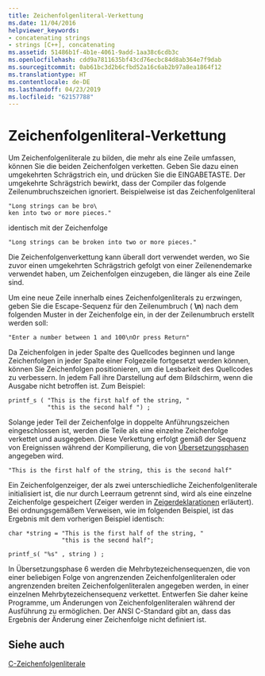 ```yaml
---
title: Zeichenfolgenliteral-Verkettung
ms.date: 11/04/2016
helpviewer_keywords:
- concatenating strings
- strings [C++], concatenating
ms.assetid: 51486b1f-4b1e-4061-9add-1aa38c6cdb3c
ms.openlocfilehash: cdd9a7811635bf43cd76ecbc84d8ab364e7f9dab
ms.sourcegitcommit: 0ab61bc3d2b6cfbd52a16c6ab2b97a8ea1864f12
ms.translationtype: HT
ms.contentlocale: de-DE
ms.lasthandoff: 04/23/2019
ms.locfileid: "62157788"
---
```

# <a name="string-literal-concatenation"></a>Zeichenfolgenliteral-Verkettung

Um Zeichenfolgenliterale zu bilden, die mehr als eine Zeile umfassen, können Sie die beiden Zeichenfolgen verketten. Geben Sie dazu einen umgekehrten Schrägstrich ein, und drücken Sie die EINGABETASTE. Der umgekehrte Schrägstrich bewirkt, dass der Compiler das folgende Zeilenumbruchszeichen ignoriert. Beispielweise ist das Zeichenfolgenliteral

```
"Long strings can be bro\
ken into two or more pieces."
```

identisch mit der Zeichenfolge

```
"Long strings can be broken into two or more pieces."
```

Die Zeichenfolgenverkettung kann überall dort verwendet werden, wo Sie zuvor einen umgekehrten Schrägstrich gefolgt von einer Zeilenendemarke verwendet haben, um Zeichenfolgen einzugeben, die länger als eine Zeile sind.

Um eine neue Zeile innerhalb eines Zeichenfolgenliterals zu erzwingen, geben Sie die Escape-Sequenz für den Zeilenumbruch ( **\n**) nach dem folgenden Muster in der Zeichenfolge ein, in der der Zeilenumbruch erstellt werden soll:

```
"Enter a number between 1 and 100\nOr press Return"
```

Da Zeichenfolgen in jeder Spalte des Quellcodes beginnen und lange Zeichenfolgen in jeder Spalte einer Folgezeile fortgesetzt werden können, können Sie Zeichenfolgen positionieren, um die Lesbarkeit des Quellcodes zu verbessern. In jedem Fall ihre Darstellung auf dem Bildschirm, wenn die Ausgabe nicht betroffen ist. Zum Beispiel:

```
printf_s ( "This is the first half of the string, "
           "this is the second half ") ;
```

Solange jeder Teil der Zeichenfolge in doppelte Anführungszeichen eingeschlossen ist, werden die Teile als eine einzelne Zeichenfolge verkettet und ausgegeben. Diese Verkettung erfolgt gemäß der Sequenz von Ereignissen während der Kompilierung, die von [Übersetzungsphasen](../preprocessor/phases-of-translation.md) angegeben wird.

```
"This is the first half of the string, this is the second half"
```

Ein Zeichenfolgenzeiger, der als zwei unterschiedliche Zeichenfolgenliterale initialisiert ist, die nur durch Leerraum getrennt sind, wird als eine einzelne Zeichenfolge gespeichert (Zeiger werden in [Zeigerdeklarationen](../c-language/pointer-declarations.md) erläutert). Bei ordnungsgemäßem Verweisen, wie im folgenden Beispiel, ist das Ergebnis mit dem vorherigen Beispiel identisch:

```
char *string = "This is the first half of the string, "
               "this is the second half";

printf_s( "%s" , string ) ;
```

In Übersetzungsphase 6 werden die Mehrbytezeichensequenzen, die von einer beliebigen Folge von angrenzenden Zeichenfolgenliteralen oder angrenzenden breiten Zeichenfolgenliteralen angegeben werden, in einer einzelnen Mehrbytezeichensequenz verkettet. Entwerfen Sie daher keine Programme, um Änderungen von Zeichenfolgenliteralen während der Ausführung zu ermöglichen. Der ANSI C-Standard gibt an, dass das Ergebnis der Änderung einer Zeichenfolge nicht definiert ist.

## <a name="see-also"></a>Siehe auch

[C-Zeichenfolgenliterale](../c-language/c-string-literals.md)
